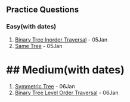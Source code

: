 ## Practice Questions

### Easy(with dates)

1. [Binary Tree Inorder Traversal](https://leetcode.com/problems/binary-tree-inorder-traversal/description/) - 05Jan
2. [Same Tree](https://leetcode.com/problems/same-tree/description/) - 05Jan


# ## Medium(with dates)

1. [Symmetric Tree](https://leetcode.com/problems/symmetric-tree/description/) - 06Jan
2. [Binary Tree Level Order Traversal](https://leetcode.com/problems/binary-tree-level-order-traversal/description/) - 06Jan



